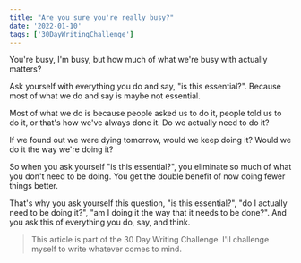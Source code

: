 ```yaml
---
title: "Are you sure you're really busy?"
date: '2022-01-10'
tags: ['30DayWritingChallenge']
---
```


You're busy, I'm busy, but how much of what we're busy with actually matters?

Ask yourself with everything you do and say, "is this essential?". Because most of what we do and say is maybe not essential.

Most of what we do is because people asked us to do it, people told us to do it, or that's how we've always done it. Do we actually need to do it?

If we found out we were dying tomorrow, would we keep doing it? Would we do it the way we're doing it?

So when you ask yourself "is this essential?", you eliminate so much of what you don't need to be doing. You get the double benefit of now doing fewer things better.

That's why you ask yourself this question, "is this essential?", "do I actually need to be doing it?", "am I doing it the way that it needs to be done?". And you ask this of everything you do, say, and think.

> This article is part of the 30 Day Writing Challenge. I'll challenge myself to write whatever comes to mind.
